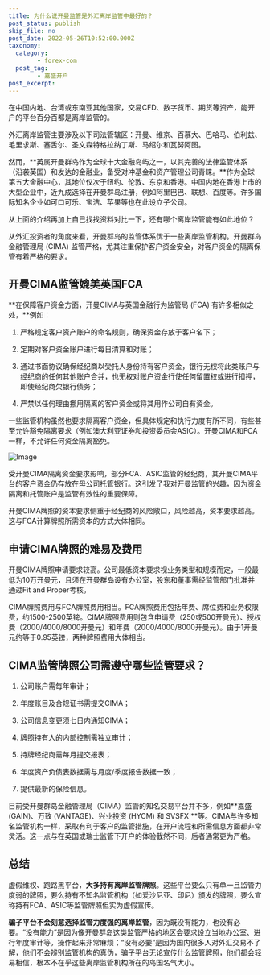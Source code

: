 ```yaml
---
title: 为什么说开曼监管是外汇离岸监管中最好的？
post_status: publish
skip_file: no
post_date: 2022-05-26T10:52:00.000Z
taxonomy:
  category:
        - forex-com
  post_tag:
        - 嘉盛开户
post_excerpt: 
---
```

在中国内地、台湾或东南亚其他国家，交易CFD、数字货币、期货等资产，能开户的平台百分百都是离岸监管的。

外汇离岸监管主要涉及以下司法管辖区：开曼、维京、百慕大、巴哈马、伯利兹、毛里求斯、塞舌尔、圣文森特格拉纳丁斯、马绍尔和瓦努阿图。

然而，**英属开曼群岛作为全球十大金融岛屿之一，以其完善的法律监管体系（沿袭英国）和发达的金融业，备受对冲基金和资产管理公司青睐。**作为全球第五大金融中心，其地位仅次于纽约、伦敦、东京和香港。中国内地在香港上市的大型企业中，近九成选择在开曼群岛注册，例如阿里巴巴、联想、百度等。许多国际知名企业如可口可乐、宝洁、苹果等也在此设立子公司。

从上面的介绍再加上自己找找资料对比一下，还有哪个离岸监管能有如此地位？

从外汇投资者的角度来看，开曼群岛的监管体系优于一些离岸监管机构。开曼群岛金融管理局 (CIMA) 监管严格，尤其注重保护客户资金安全，对客户资金的隔离保管有着严格的要求。

## 开曼CIMA监管媲美英国FCA

**在保障客户资金方面，开曼CIMA与英国金融行为监管局 (FCA) 有许多相似之处，**例如：

1. 严格规定客户资产账户的命名规则，确保资金存放于客户名下；

1. 定期对客户资金账户进行每日清算和对账；

1. 通过书面协议确保经纪商以受托人身份持有客户资金，银行无权将此类账户与经纪商的任何其他账户合并，也无权对账户资金行使任何留置权或进行扣押，即使经纪商欠银行债务；

1. 严禁以任何理由挪用隔离的客户资金或将其用作公司自有资金。

一些监管机构虽然也要求隔离客户资金，但具体规定和执行力度有所不同，有些甚至允许豁免隔离要求（例如澳大利亚证券和投资委员会ASIC）。开曼CIMA和FCA一样，不允许任何资金隔离豁免。

![Image](https://prod-files-secure.s3.us-west-2.amazonaws.com/39ed1227-6d7d-4570-be36-9ccd4a2c4241/bd849744-3fcb-4a37-8312-357962c8f065/image.png?X-Amz-Algorithm=AWS4-HMAC-SHA256&X-Amz-Content-Sha256=UNSIGNED-PAYLOAD&X-Amz-Credential=ASIAZI2LB466Q66H3QTI%2F20251031%2Fus-west-2%2Fs3%2Faws4_request&X-Amz-Date=20251031T041320Z&X-Amz-Expires=3600&X-Amz-Security-Token=IQoJb3JpZ2luX2VjEEMaCXVzLXdlc3QtMiJHMEUCIQCemrf70iX15%2F035kSkOwcrlTiryMJVJyp6MIeSYg25VgIgI9Som2EJj5LMZydSeOM2kC4l%2FDYVf0G77MlUhwArLNwqiAQI%2FP%2F%2F%2F%2F%2F%2F%2F%2F%2F%2FARAAGgw2Mzc0MjMxODM4MDUiDL5mzcG8KPtrvGLYrCrcA6uetShe5PSyypBTwzJvM1vnvY25jJ1EqadoBdulbUAz%2BD1OoIYmq1gTKH0fQMX3sKu0Uz9pKH8F4LoIGhqWQ6Dd6O%2B9Y59Kr7Q3gzDvGCEuENHytrJjXwfQ7r19VwXdk%2BjGC4V5pAElNGv8a67jL8%2BJrfn4I99oG3LSRiT65X47Spx6yhAw6F%2F80a9tsMnedLyBowcKVNxoZkCrTqONPAN8ucGyl7eR7Ra1Wxz9O5WN%2ByBps5I%2BMuPkmfcqSx31j0CtYZ9t0CKD9xLCtFZs50CuA4gbQU4ZI66kVgQzW%2FVD1Lq%2BoonGXlJf%2FcmVeeysuPW5rCeCrebxUhcTqnQP08UCvAL7KqHgfw95AWribyn8DU43EbQWWlZpDCSannlT42pUH6Uvb6vi2f%2BZLH1OyFk5HGpO1S%2BReQFfqn4L73hCLUIwFI4Jo1yEmHhjPNCulMIM9YGPXMl1ZW8zWBiSiJaP0CanlsyhZeK%2BpOhHeFgFmlsjzx7oXMsE9EEg8ZYX7%2FHQUSAnKByRzG2Gmwzn7BzTZ%2FKfp2XSL4sfqHduCkZj5Tif7Qrp02edHl%2Fb%2BRGuM2JvN6gUUzbHA5bw6NBJD6OneH2gnxoQ8jRUJzxUIvf4Tkedgp4JBkbKu5pNMMXKkMgGOqUBW5C0OYPXaZHeTEkB0xWop3Hbd7tVC2btM6TU%2B86%2FDW0XNOTrI5Th%2BYApA5fzZCl8QNp9PDNxDI7eE2XpSkWnBbFsfjpXqo8DS7pxvXFtH9JPswBI9F85SS9b1TyFCiU9OqCSwDFjpkDeAvFds6ZKR9dq%2BgUifKswkQ3%2BP9WrF8l91sutiB%2BZ5X4mIzurNlVswwbfiFrgjT%2B9wvJGgkz6XCxk5eXb&X-Amz-Signature=87809b98b9ef1c3277143ba8fccae3ac3448491bf400d17cd7c9684eee567473&X-Amz-SignedHeaders=host&x-amz-checksum-mode=ENABLED&x-id=GetObject)

受开曼CIMA隔离资金要求影响，部分FCA、ASIC监管的经纪商，其开曼CIMA平台的客户资金仍存放在母公司托管银行。这引发了我对开曼监管的兴趣，因为资金隔离和托管账户是监管有效性的重要保障。

开曼CIMA牌照的资本要求侧重于经纪商的风险敞口，风险越高，资本要求越高。这与FCA计算牌照所需资本的方式大体相同。

## **申请CIMA牌照的难易及费用**

开曼CIMA牌照申请要求较高。公司最低资本要求视业务类型和规模而定，一般最低为10万开曼元，且须在开曼群岛设有办公室，股东和董事需经监管部门批准并通过Fit and Proper考核。

CIMA牌照费用与FCA牌照费用相当。FCA牌照费用包括年费、席位费和业务权限费，约1500-2500英镑。CIMA牌照费用则包含申请费（250或500开曼元）、授权费（2000/4000/8000开曼元）和年费（2000/4000/8000开曼元）。由于1开曼元约等于0.95英镑，两种牌照费用大体相当。

## CIMA监管牌照公司需遵守哪些监管要求？

1. 公司账户需每年审计；

1. 年度账目及合规证书需提交CIMA；

1. 公司信息变更须七日内通知CIMA；

1. 牌照持有人的内部控制需独立审计；

1. 持牌经纪商需每月提交报表；

1. 年度资产负债表数据需与月度/季度报告数据一致；

1. 提供最新的保险信息。

目前受开曼群岛金融管理局（CIMA）监管的知名交易平台并不多，例如**嘉盛 (GAIN)、万致 (VANTAGE)、兴业投资 (HYCM) 和 SVSFX **等。CIMA与许多知名监管机构一样，采取有利于客户的监管措施，在开户流程和所需信息方面都非常灵活。这一点与在英国或瑞士监管下开户的体验截然不同，后者通常更为严格。

## 总结

虚假维权、跑路黑平台，**大多持有离岸监管牌照**。这些平台要么只有单一且监管力度弱的牌照，要么持有不知名监管机构（如爱沙尼亚、印尼）颁发的牌照，要么宣称持有FCA、ASIC等监管牌照但实为虚假宣传。

**骗子平台不会刻意选择监管力度强的离岸监管**，因为既没有能力，也没有必要。“没有能力”是因为像开曼群岛这类监管严格的地区会要求设立当地办公室、进行年度审计等，操作起来非常麻烦；“没有必要”是因为国内很多人对外汇交易不了解，他们不会辨别监管机构的真伪，骗子平台无论宣传什么监管牌照，他们都会轻易相信，根本不在乎这些离岸监管机构所在的岛国名气大小。